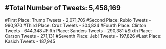 #Total Number of Tweets: 5,458,169 
---
#First Place: Trump Tweets - 2,071,706
#Second Place: Rubio Tweets - 990,970
#Third Place: Cruz Tweets - 804,824
#Fourth Place: Clinton Tweets - 644,348
#Fifth Place: Sanders Tweets - 290,381
#Sixth Place: Carson Tweets - 271,131
#Seventh Place: Jeb! Tweets - 197,826
#Last Place: Kasich Tweets - 187,945
